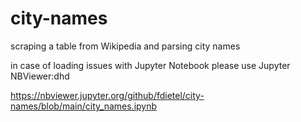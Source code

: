 # city-names
scraping a table from Wikipedia and parsing city names

in case of loading issues with Jupyter Notebook please use Jupyter NBViewer:dhd

https://nbviewer.jupyter.org/github/fdietel/city-names/blob/main/city_names.ipynb
